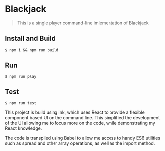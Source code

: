 # Blackjack

> This is a single player command-line imlementation of Blackjack


## Install and Build

```
$ npm i && npm run build
```

## Run
```
$ npm run play
```

## Test
```
$ npm run test
```

This project is build using ink, which uses React to provide a flexible component based UI on the command line.
This simplified the development of the UI allowing me to focus more on the code, while demonstrating my React knowledge.

The code is transpiled using Babel to allow me access to handy ES6 utilities such as spread and other array operations, as well as the import method.
